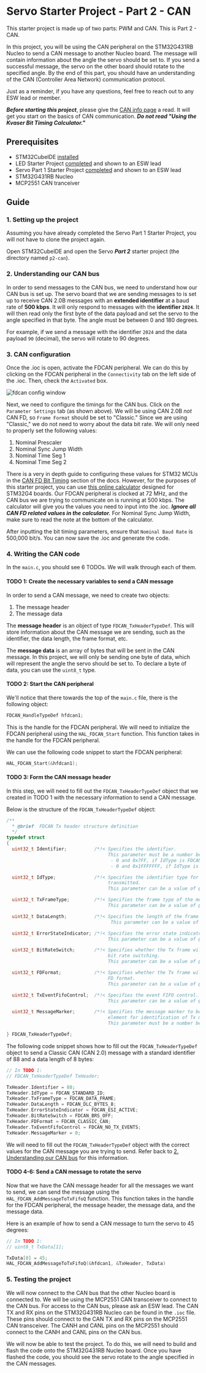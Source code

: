 # Servo Starter Project - Part 2 - CAN

This starter project is made up of two parts: PWM and CAN. This is Part 2 - CAN.

In this project, you will be using the CAN peripheral on the STM32G431RB Nucleo to send a CAN
message to another Nucleo board. The message will contain information about the angle the servo
should be set to. If you send a successful message, the servo on the other board should rotate to
the specified angle. By the end of this part, you should have an understanding of the CAN
(Controller Area Network) communication protocol.

Just as a reminder, if you have any questions, feel free to reach out to any ESW lead or member.

***Before starting this project***, please give the [CAN info page](../../../info/communication-protocols/index.md#can)
a read. It will get you start on the basics of CAN communication. ***Do not read "Using the Kvaser Bit Timing Calculator."***

## Prerequisites

* STM32CubeIDE [installed](../../stm32cubeide/index.md)
* LED Starter Project [completed](../led/index.md) and shown to an ESW lead
* Servo Part 1 Starter Project [completed](part1-pwm.md) and shown to an ESW lead
* STM32G431RB Nucleo
* MCP2551 CAN tranceiver

## Guide

### 1. Setting up the project
Assuming you have already completed the Servo Part 1 Starter Project, you will not have to clone
the project again.

Open STM32CubeIDE and open the Servo ***Part 2*** starter project (the directory named `p2-can`).

### 2. Understanding our CAN bus

In order to send messages to the CAN bus, we need to understand how our CAN bus is set up. The
servo board that we are sending messages to is set up to receive CAN 2.0B messages with an
**extended identifier** at a baud rate of **500 kbps**. It will only respond to messages with the
**identifier `2024`**. It will then read only the first byte of the data payload and set the servo
to the angle specified in that byte. The angle must be between 0 and 180 degrees.

For example, if we send a message with the identifier `2024` and the data payload `90` (decimal),
the servo will rotate to 90 degrees.

### 3. CAN configuration

Once the .ioc is open, activate the FDCAN peripheral. We can do this by clicking on the FDCAN
peripheral in the `Connectivity` tab on the left side of the .ioc. Then, check the `Activated` box.

![fdcan config window](fdcan-config.webp)

Next, we need to configure the timings for the CAN bus. Click on the `Parameter Settings` tab
(as shown above). We will be using CAN 2.0B *not* CAN FD, so `Frame Format` should be set to
"Classic." Since we are using "Classic," we do not need to worry about the data bit rate. We will
only need to properly set the following values:

1. Nominal Prescaler
2. Nominal Sync Jump Width
3. Nominal Time Seg 1
4. Nominal Time Seg 2

There is a very in depth guide to configuring these values for STM32 MCUs in the
[CAN FD Bit Timing](../../../info/communication-protocols/index.md#can-bit-timing) section of the
docs. However, for the purposes of this starter project, you can use [this online calculator](https://phryniszak.github.io/stm32g-fdcan/)
designed for STM32G4 boards. Our FDCAN peripheral is clocked at 72 MHz, and the CAN bus we are
trying to communicate on is running at 500 kbps. The calculator will give you the values you need
to input into the .ioc. ***Ignore all CAN FD related values in the calculator.*** For Nominal Sync
Jump Width, make sure to read the note at the bottom of the calculator.

After inputting the bit timing parameters, ensure that `Nominal Baud Rate` is 500,000 bit/s.
You can now save the .ioc and generate the code.

### 4. Writing the CAN code

In the `main.c`, you should see 6 TODOs. We will walk through each of them.

#### TODO 1: Create the necessary variables to send a CAN message
In order to send a CAN message, we need to create two objects:

1. The message header
2. The message data

The **message header** is an object of type `FDCAN_TxHeaderTypeDef`. This will store information about
the CAN message we are sending, such as the identifier, the data length, the frame format, etc.

The **message data** is an array of bytes that will be sent in the CAN message. In this project, we
will only be sending one byte of data, which will represent the angle the servo should be set to.
To declare a byte of data, you can use the `uint8_t` type.

#### TODO 2: Start the CAN peripheral

We'll notice that there towards the top of the `main.c` file, there is the following object:

```c
FDCAN_HandleTypeDef hfdcan1;
```

This is the handle for the FDCAN peripheral. We will need to initialize the FDCAN peripheral
using the `HAL_FDCAN_Start` function. This function takes in the handle for the FDCAN peripheral.

We can use the following code snippet to start the FDCAN peripheral:

```c
HAL_FDCAN_Start(&hfdcan1);
```

#### TODO 3: Form the CAN message header

In this step, we will need to fill out the `FDCAN_TxHeaderTypeDef` object that we created in TODO 1
with the necessary information to send a CAN message.

Below is the structure of the `FDCAN_TxHeaderTypeDef` object:

```c
/**
  * @brief  FDCAN Tx header structure definition
  */
typedef struct
{
  uint32_t Identifier;          /*!< Specifies the identifier.
                                     This parameter must be a number between:
                                      - 0 and 0x7FF, if IdType is FDCAN_STANDARD_ID
                                      - 0 and 0x1FFFFFFF, if IdType is FDCAN_EXTENDED_ID               */

  uint32_t IdType;              /*!< Specifies the identifier type for the message that will be
                                     transmitted.
                                     This parameter can be a value of @ref FDCAN_id_type               */

  uint32_t TxFrameType;         /*!< Specifies the frame type of the message that will be transmitted.
                                     This parameter can be a value of @ref FDCAN_frame_type            */

  uint32_t DataLength;          /*!< Specifies the length of the frame that will be transmitted.
                                      This parameter can be a value of @ref FDCAN_data_length_code     */

  uint32_t ErrorStateIndicator; /*!< Specifies the error state indicator.
                                     This parameter can be a value of @ref FDCAN_error_state_indicator */

  uint32_t BitRateSwitch;       /*!< Specifies whether the Tx frame will be transmitted with or without
                                     bit rate switching.
                                     This parameter can be a value of @ref FDCAN_bit_rate_switching    */

  uint32_t FDFormat;            /*!< Specifies whether the Tx frame will be transmitted in classic or
                                     FD format.
                                     This parameter can be a value of @ref FDCAN_format                */

  uint32_t TxEventFifoControl;  /*!< Specifies the event FIFO control.
                                     This parameter can be a value of @ref FDCAN_EFC                   */

  uint32_t MessageMarker;       /*!< Specifies the message marker to be copied into Tx Event FIFO
                                     element for identification of Tx message status.
                                     This parameter must be a number between 0 and 0xFF                */

} FDCAN_TxHeaderTypeDef;
```

The following code snippet shows how to fill out the `FDCAN_TxHeaderTypeDef` object to send a
Classic CAN (CAN 2.0) message with a standard identifier of 88 and a data length of 8 bytes:

```c
// In TODO 1:
// FDCAN_TxHeaderTypeDef TxHeader;

TxHeader.Identifier = 88;
TxHeader.IdType = FDCAN_STANDARD_ID;
TxHeader.TxFrameType = FDCAN_DATA_FRAME;
TxHeader.DataLength = FDCAN_DLC_BYTES_8;
TxHeader.ErrorStateIndicator = FDCAN_ESI_ACTIVE;
TxHeader.BitRateSwitch = FDCAN_BRS_OFF;
TxHeader.FDFormat = FDCAN_CLASSIC_CAN;
TxHeader.TxEventFifoControl = FDCAN_NO_TX_EVENTS;
TxHeader.MessageMarker = 0;
```

We will need to fill out the `FDCAN_TxHeaderTypeDef` object with the correct values for the CAN
message you are trying to send. Refer back to [2. Understanding our CAN bus](#2-understanding-our-can-bus)
for this information.

#### TODO 4-6: Send a CAN message to rotate the servo
Now that we have the CAN message header for all the messages we want to send, we can send the
message using the `HAL_FDCAN_AddMessageToTxFifoQ` function. This function takes in the handle for
the FDCAN peripheral, the message header, the message data, and the message data.

Here is an example of how to send a CAN message to turn the servo to 45 degrees:

```c
// In TODO 1:
// uint8_t TxData[1];

TxData[0] = 45;
HAL_FDCAN_AddMessageToTxFifoQ(&hfdcan1, &TxHeader, TxData)
```

### 5. Testing the project
We will now connect to the CAN bus that the other Nucleo board is connected to. We will be using
the MCP2551 CAN transceiver to connect to the CAN bus. For access to the CAN bus, please ask an ESW
lead. The CAN TX and RX pins on the STM32G431RB Nucleo can be found in the `.ioc` file. These pins
should connect to the CAN TX and RX pins on the MCP2551 CAN transceiver. The CANH and CANL pins on
the MCP2551 should connect to the CANH and CANL pins on the CAN bus.

We will now be able to test the project. To do this, we will need to build and flash the code
onto the STM32G431RB Nucleo board. Once you have flashed the code, you should see the servo
rotate to the angle specified in the CAN messages.
